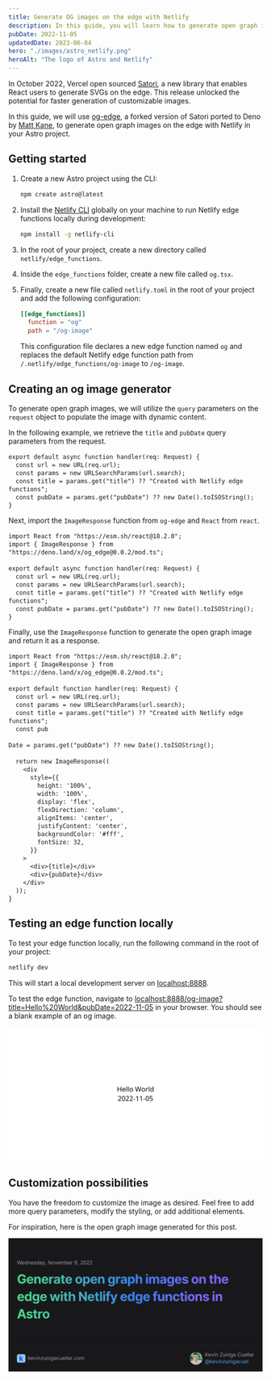 ```yaml
---
title: Generate OG images on the edge with Netlify
description: In this guide, you will learn how to generate open graph images on the edge using Netlify edge functions, deno, and Astro
pubDate: 2022-11-05
updatedDate: 2023-06-04
hero: "./images/astro_netlify.png"
heroAlt: "The logo of Astro and Netlify"
---
```


In October 2022, Vercel open sourced [Satori](https://github.com/vercel/satori), a new library that enables React users to generate SVGs on the edge. This release unlocked the potential for faster generation of customizable images.

In this guide, we will use [og-edge](https://github.com/ascorbic/og-edge), a forked version of Satori ported to Deno by [Matt Kane](https://twitter.com/ascorbic), to generate open graph images on the edge with Netlify in your Astro project.

## Getting started

1. Create a new Astro project using the CLI:
  
   ```bash
   npm create astro@latest
   ```

2. Install the [Netlify CLI](https://docs.netlify.com/cli/get-started/#installation) globally on your machine to run Netlify edge functions locally during development:
  
   ```bash
   npm install -g netlify-cli
   ```

3. In the root of your project, create a new directory called `netlify/edge_functions`.

4. Inside the `edge_functions` folder, create a new file called `og.tsx`.

5. Finally, create a new file called `netlify.toml` in the root of your project and add the following configuration:

   ```toml title="netlify.toml"
   [[edge_functions]]
     function = "og"
     path = "/og-image"
   ```

   This configuration file declares a new edge function named `og` and replaces the default Netlify edge function path from `/.netlify/edge_functions/og-image` to `/og-image`.

## Creating an og image generator

To generate open graph images, we will utilize the `query` parameters on the `request` object to populate the image with dynamic content.

In the following example, we retrieve the `title` and `pubDate` query parameters from the request.

```tsx title="netlify/edge_functions/og.tsx"
export default async function handler(req: Request) {
  const url = new URL(req.url);
  const params = new URLSearchParams(url.search);
  const title = params.get("title") ?? "Created with Netlify edge functions";
  const pubDate = params.get("pubDate") ?? new Date().toISOString();
}
```

Next, import the `ImageResponse` function from `og-edge` and `React` from `react`.

```tsx title="netlify/edge_functions/og.tsx" {1,2}
import React from "https://esm.sh/react@18.2.0";
import { ImageResponse } from "https://deno.land/x/og_edge@0.0.2/mod.ts";

export default async function handler(req: Request) {
  const url = new URL(req.url);
  const params = new URLSearchParams(url.search);
  const title = params.get("title") ?? "Created with Netlify edge functions";
  const pubDate = params.get("pubDate") ?? new Date().toISOString();
}
```

Finally, use the `ImageResponse` function to generate the open graph image and return it as a response.

```tsx title="netlify/edge_functions/og.tsx"
import React from "https://esm.sh/react@18.2.0";
import { ImageResponse } from "https://deno.land/x/og_edge@0.0.2/mod.ts";

export default function handler(req: Request) {
  const url = new URL(req.url);
  const params = new URLSearchParams(url.search);
  const title = params.get("title") ?? "Created with Netlify edge functions";
  const pub

Date = params.get("pubDate") ?? new Date().toISOString();

  return new ImageResponse((
    <div
      style={{
        height: '100%',
        width: '100%',
        display: 'flex',
        flexDirection: 'column',
        alignItems: 'center',
        justifyContent: 'center',
        backgroundColor: '#fff',
        fontSize: 32,
      }}
    >
      <div>{title}</div>
      <div>{pubDate}</div>
    </div>
  ));
}
```

## Testing an edge function locally

To test your edge function locally, run the following command in the root of your project:

```bash
netlify dev
```

This will start a local development server on [localhost:8888](http://localhost:8888).

To test the edge function, navigate to [localhost:8888/og-image?title=Hello%20World&pubDate=2022-11-05](http://localhost:8888/og-image?title=Hello%20World&pubDate=2022-11-05) in your browser. You should see a blank example of an og image.

![Blank example of an og image](../../assets/blank-og.png)

## Customization possibilities

You have the freedom to customize the image as desired. Feel free to add more query parameters, modify the styling, or add additional elements.

For inspiration, here is the open graph image generated for this post.

![OG image for this blog post](../../assets/example-og.png)